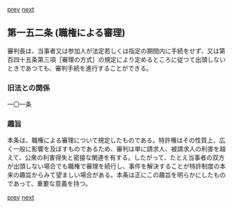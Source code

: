 [prev](/specific/markdowns/特許法/215_Mp-Ch_6-At_151.md)
[next](/specific/markdowns/特許法/217_Mp-Ch_6-At_153.md)
## 第一五二条 (職権による審理)
審判長は、当事者又は参加人が法定若しくは指定の期間内に手続をせず、又は第百四十五条第三項［審理の方式］の規定により定めるところに従つて出頭しないときであつても、審判手続を進行することができる。

### 旧法との関係
一〇一条

### 趣旨
本条は、職権による審理について規定したものである。特許権はその性質上、広く一般に影響を及ぼすものであるため、審判は単に請求人、被請求人の利害を越えて、公衆の利害得失と密接な関連を有する。したがって、たとえ当事者の双方が出頭しない場合でも職権で審理を続行し、事件を解決することが特許制度の本来の趣旨からみて望ましい場合がある。本条は正にこの趣旨を明らかにしたものであって、重要な意義を持つ。

[prev](/specific/markdowns/特許法/215_Mp-Ch_6-At_151.md)
[next](/specific/markdowns/特許法/217_Mp-Ch_6-At_153.md)